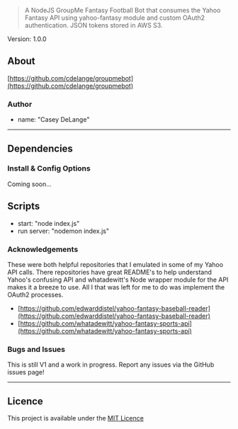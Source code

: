 > A NodeJS GroupMe Fantasy Football Bot that consumes the Yahoo Fantasy API using yahoo-fantasy module and custom OAuth2 authentication. JSON tokens stored in AWS S3.

Version: 1.0.0

## About

[https://github.com/cdelange/groupmebot](https://github.com/cdelange/groupmebot)

### Author

-  name: "Casey DeLange"

---

## Dependencies



### Install & Config Options
Coming soon...


## Scripts

-  start: "node index.js"
-  run server: "nodemon index.js"


### Acknowledgements
These were both helpful repositories that I emulated in some of my Yahoo API calls. There repositories have great README's to help understand Yahoo's confusing API and whatadewitt's Node wrapper module for the API makes it a breeze to use. All I that was left for me to do was implement the OAuth2 processes.
-  [https://github.com/edwarddistel/yahoo-fantasy-baseball-reader](https://github.com/edwarddistel/yahoo-fantasy-baseball-reader)
-  [https://github.com/whatadewitt/yahoo-fantasy-sports-api](https://github.com/whatadewitt/yahoo-fantasy-sports-api)

### Bugs and Issues
This is still V1 and a work in progress. Report any issues via the GitHub issues page!


---

## Licence

This project is available under the [MIT Licence](http://opensource.org/licenses/MIT)
